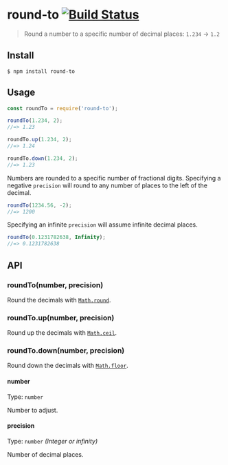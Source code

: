 # round-to [![Build Status](https://travis-ci.com/sindresorhus/round-to.svg?branch=master)](https://travis-ci.com/github/sindresorhus/round-to)

> Round a number to a specific number of decimal places: `1.234` → `1.2`

## Install

```
$ npm install round-to
```

## Usage

```js
const roundTo = require('round-to');

roundTo(1.234, 2);
//=> 1.23

roundTo.up(1.234, 2);
//=> 1.24

roundTo.down(1.234, 2);
//=> 1.23
```

Numbers are rounded to a specific number of fractional digits. Specifying a negative `precision` will round to any number of places to the left of the decimal.

```js
roundTo(1234.56, -2);
//=> 1200
```

Specifying an infinite `precision` will assume infinite decimal places.

```js
roundTo(0.1231782638, Infinity);
//=> 0.1231782638
```

## API

### roundTo(number, precision)

Round the decimals with [`Math.round`](https://developer.mozilla.org/en-US/docs/Web/JavaScript/Reference/Global_Objects/Math/round).

### roundTo.up(number, precision)

Round up the decimals with [`Math.ceil`](https://developer.mozilla.org/en-US/docs/Web/JavaScript/Reference/Global_Objects/Math/ceil).

### roundTo.down(number, precision)

Round down the decimals with [`Math.floor`](https://developer.mozilla.org/en-US/docs/Web/JavaScript/Reference/Global_Objects/Math/floor).

#### number

Type: `number`

Number to adjust.

#### precision

Type: `number` *(Integer or infinity)*

Number of decimal places.
